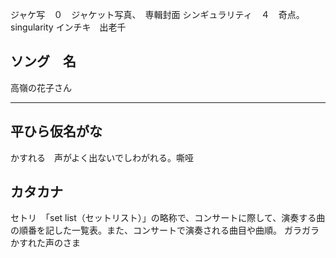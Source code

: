 



ジャケ写　０　ジャケット写真、　専輯封面
シンギュラリティ　４　奇点。singularity
インチキ　出老千


## ソング　名
高嶺の花子さん

- - -

## 平ひら仮名がな

かすれる　声がよく出ないでしわがれる。嘶哑


## カタカナ

セトリ　「set list（セットリスト）」の略称で、コンサートに際して、演奏する曲の順番を記した一覧表。また、コンサートで演奏される曲目や曲順。
ガラガラ　かすれた声のさま
